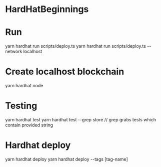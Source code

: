 # HardHatBeginnings

# Run

yarn hardhat run scripts/deploy.ts
yarn hardhat run scripts/deploy.ts --network localhost

# Create localhost blockchain

yarn hardhat node

# Testing

yarn hardhat test
yarn hardhat test --grep store // grep grabs tests which contain provided string

# Hardhat deploy

yarn hardhat deploy
yarn hardhat deploy --tags [tag-name]

